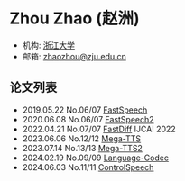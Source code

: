 # Zhou Zhao (赵洲)

- 机构: [浙江大学](../Institutions/ZJU_浙江大学.md)
- 邮箱: <zhaozhou@zju.edu.cn>

## 论文列表

- 2019.05.22 No.06/07 [FastSpeech](../Models/TTS2_Acoustic/2019.05.22_FastSpeech.md)
- 2020.06.08 No.06/07 [FastSpeech2](../Models/TTS2_Acoustic/2020.06.08_FastSpeech2.md)
- 2022.04.21 No.07/07 [FastDiff](../Models/Diffusion/2022.04.21_FastDiff.md) IJCAI 2022
- 2023.06.06 No.12/12 [Mega-TTS](../Models/Speech_LLM/2023.06.06_Mega-TTS.md)
- 2023.07.14 No.13/13 [Mega-TTS2](../Models/Speech_LLM/2023.07.14_Mega-TTS2.md)
- 2024.02.19 No.09/09 [Language-Codec](../Models/Speech_Neural_Codec/2024.02.19_Language-Codec.md)
- 2024.06.03 No.11/11 [ControlSpeech](../Models/Speech_LLM/2024.06.03_ControlSpeech.md)